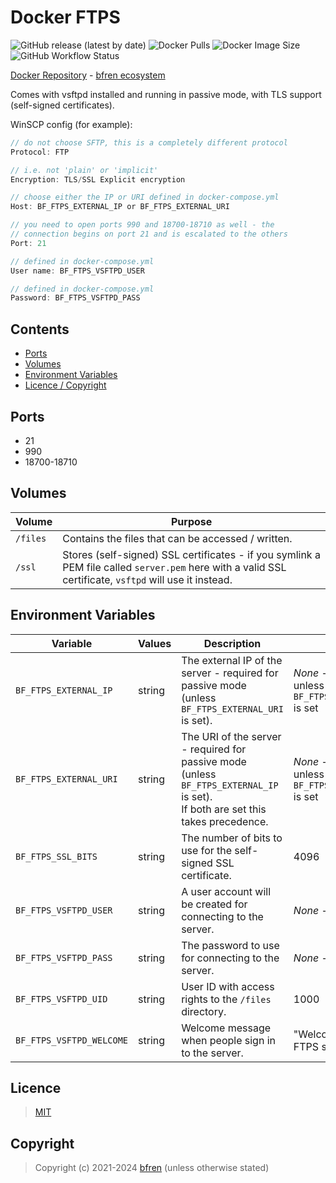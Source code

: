 # Docker FTPS

![GitHub release (latest by date)](https://img.shields.io/github/v/release/bfren/docker-ftps) ![Docker Pulls](https://img.shields.io/endpoint?url=https%3A%2F%2Fbfren.dev%2Fdocker%2Fpulls%2Fftps) ![Docker Image Size](https://img.shields.io/endpoint?url=https%3A%2F%2Fbfren.dev%2Fdocker%2Fsize%2Fftps) ![GitHub Workflow Status](https://img.shields.io/github/actions/workflow/status/bfren/docker-ftps/dev.yml?branch=main)

[Docker Repository](https://hub.docker.com/r/bfren/ftps) - [bfren ecosystem](https://github.com/bfren/docker)

Comes with vsftpd installed and running in passive mode, with TLS support (self-signed certificates).

WinSCP config (for example):

```c
// do not choose SFTP, this is a completely different protocol
Protocol: FTP

// i.e. not 'plain' or 'implicit'
Encryption: TLS/SSL Explicit encryption

// choose either the IP or URI defined in docker-compose.yml
Host: BF_FTPS_EXTERNAL_IP or BF_FTPS_EXTERNAL_URI

// you need to open ports 990 and 18700-18710 as well - the
// connection begins on port 21 and is escalated to the others
Port: 21

// defined in docker-compose.yml
User name: BF_FTPS_VSFTPD_USER

// defined in docker-compose.yml
Password: BF_FTPS_VSFTPD_PASS
```

## Contents

* [Ports](#ports)
* [Volumes](#volumes)
* [Environment Variables](#environment-variables)
* [Licence / Copyright](#licence)

## Ports

* 21
* 990
* 18700-18710

## Volumes

| Volume   | Purpose                                                                                                                                                |
| -------- | ------------------------------------------------------------------------------------------------------------------------------------------------------ |
| `/files` | Contains the files that can be accessed / written.                                                                                                     |
| `/ssl`   | Stores (self-signed) SSL certificates - if you symlink a PEM file called `server.pem` here with a valid SSL certificate, `vsftpd` will use it instead. |

## Environment Variables

| Variable                  | Values | Description                                                                                                                        | Default                                                    |
| ------------------------- | ------ | ---------------------------------------------------------------------------------------------------------------------------------- | ---------------------------------------------------------- |
| `BF_FTPS_EXTERNAL_IP`     | string | The external IP of the server - required for passive mode (unless `BF_FTPS_EXTERNAL_URI` is set).                                  | *None* - **required** unless `BF_FTPS_EXTERNAL_URI` is set |
| `BF_FTPS_EXTERNAL_URI`    | string | The URI of the server - required for passive mode (unless `BF_FTPS_EXTERNAL_IP` is set).<br>If both are set this takes precedence. | *None* - **required** unless `BF_FTPS_EXTERNAL_IP` is set  |
| `BF_FTPS_SSL_BITS`        | string | The number of bits to use for the self-signed SSL certificate.                                                                     | 4096                                                       |
| `BF_FTPS_VSFTPD_USER`     | string | A user account will be created for connecting to the server.                                                                       | *None* - **required**                                      |
| `BF_FTPS_VSFTPD_PASS`     | string | The password to use for connecting to the server.                                                                                  | *None* - **required**                                      |
| `BF_FTPS_VSFTPD_UID`      | string | User ID with access rights to the `/files` directory.                                                                              | 1000                                                       |
| `BF_FTPS_VSFTPD_WELCOME`  | string | Welcome message when people sign in to the server.                                                                                 | "Welcome to the FTPS server."                              |

## Licence

> [MIT](https://mit.bfren.dev/2021)

## Copyright

> Copyright (c) 2021-2024 [bfren](https://bfren.dev) (unless otherwise stated)
